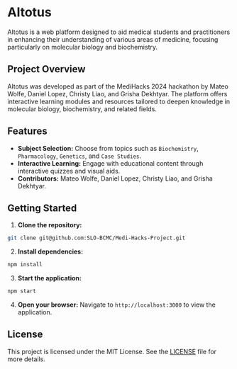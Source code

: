 # Altotus

Altotus is a web platform designed to aid medical students and practitioners in enhancing their understanding of various areas of medicine, focusing particularly on molecular biology and biochemistry.

## Project Overview

Altotus was developed as part of the MediHacks 2024 hackathon by Mateo Wolfe, Daniel Lopez, Christy Liao, and Grisha Dekhtyar. The platform offers interactive learning modules and resources tailored to deepen knowledge in molecular biology, biochemistry, and related fields.

## Features

- **Subject Selection:** Choose from topics such as `Biochemistry`, `Pharmacology`, `Genetics`, and `Case Studies`.
- **Interactive Learning:** Engage with educational content through interactive quizzes and visual aids.
- **Contributors:** Mateo Wolfe, Daniel Lopez, Christy Liao, and Grisha Dekhtyar.

## Getting Started

1. **Clone the repository:**
```sh
git clone git@github.com:SLO-BCMC/Medi-Hacks-Project.git
```
2. **Install dependencies:**
 ```sh
npm install
```
3. **Start the application:**
```sh
npm start
```
4. **Open your browser:**
Navigate to `http://localhost:3000` to view the application.

## License

This project is licensed under the MIT License. See the [LICENSE](./LICENSE) file for more details.


